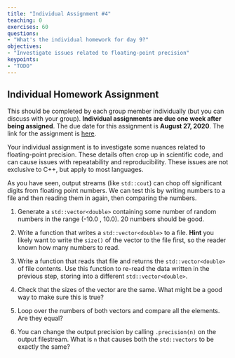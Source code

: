 ```yaml
---
title: "Individual Assignment #4"
teaching: 0
exercises: 60
questions:
- "What's the individual homework for day 9?"
objectives:
- "Investigate issues related to floating-point precision"
keypoints:
- "TODO"
---
```


<script type="text/javascript" async
  src="https://cdnjs.cloudflare.com/ajax/libs/mathjax/2.7.7/MathJax.js?config=TeX-MML-AM_CHTML">
</script>

## Individual Homework Assignment

This should be completed by each group member individually (but you can
discuss with your group). **Individual assignments are due one week after
being assigned**. The due date for this assignment is **August 27, 2020**.
The link for the assignment is [here](https://classroom.github.com/a/YqPQ9fF0).

Your individual assignment is to investigate some nuances related to
floating-point precision. These details often crop up in scientific code,
and can cause issues with repeatability and reproducibility. These issues
are not exclusive to C++, but apply to most languages.

As you have seen, output streams (like `std::cout`) can chop off significant digits
from floating point numbers. We can test this by writing numbers to a file
and then reading them in again, then comparing the numbers.

1. Generate a `std::vector<double>` containing some number of random numbers in the
   range (-10.0 , 10.0). 20 numbers should be good.

1. Write a function that writes a `std::vector<double>` to a file. **Hint** you likely want
   to write the `size()` of the vector to the file first, so the reader known how many
   numbers to read.

1. Write a function that reads that file and returns the `std::vector<double>` of
   file contents. Use this function to re-read the data written in the previous step,
   storing into a different `std::vector<double>`.

1. Check that the sizes of the vector are the same. What might be a good way to make sure
   this is true?

1. Loop over the numbers of both vectors and compare all the elements. Are they equal?

1. You can change the output precision by calling `.precision(n)` on the output filestream.
   What is `n` that causes both the `std::vectors` to be exactly the same? 
